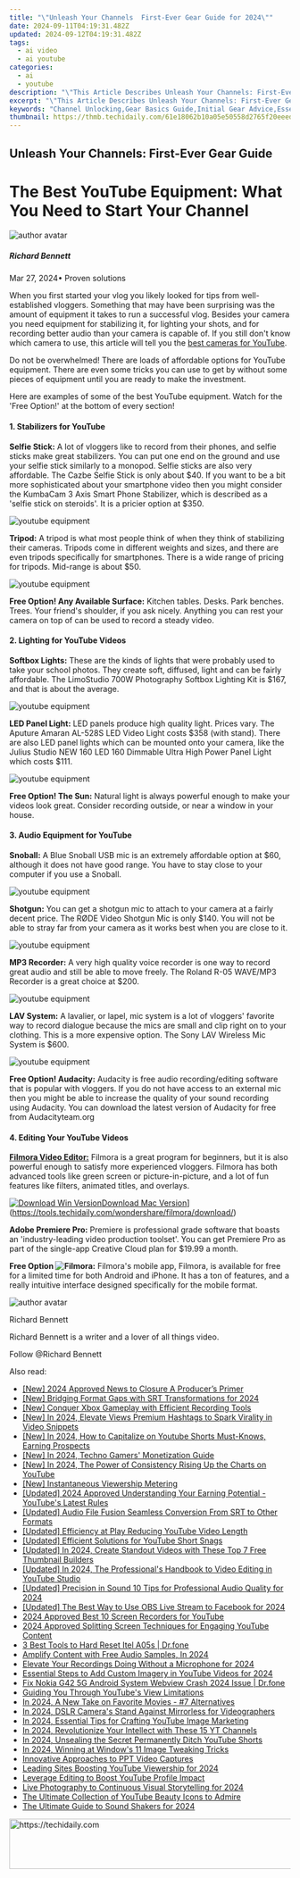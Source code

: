 ```yaml
---
title: "\"Unleash Your Channels  First-Ever Gear Guide for 2024\""
date: 2024-09-11T04:19:31.482Z
updated: 2024-09-12T04:19:31.482Z
tags:
  - ai video
  - ai youtube
categories:
  - ai
  - youtube
description: "\"This Article Describes Unleash Your Channels: First-Ever Gear Guide for 2024\""
excerpt: "\"This Article Describes Unleash Your Channels: First-Ever Gear Guide for 2024\""
keywords: "Channel Unlocking,Gear Basics Guide,Initial Gear Advice,Essential Gear Tips,Beginner's Gear Help,First Gear Guidebook,Master Basic Equipment"
thumbnail: https://thmb.techidaily.com/61e18062b10a05e50558d2765f20eeedf900f4f1438428a2471f9b4a0fdcaefb.jpg
---
```


## Unleash Your Channels: First-Ever Gear Guide

# The Best YouTube Equipment: What You Need to Start Your Channel

![author avatar](https://images.wondershare.com/filmora/article-images/richard-bennett.jpg)

##### Richard Bennett

 Mar 27, 2024• Proven solutions

When you first started your vlog you likely looked for tips from well-established vloggers. Something that may have been surprising was the amount of equipment it takes to run a successful vlog. Besides your camera you need equipment for stabilizing it, for lighting your shots, and for recording better audio than your camera is capable of. If you still don't know which camera to use, this article will tell you the [best cameras for YouTube](https://tools.techidaily.com/wondershare/filmora/download/).

Do not be overwhelmed! There are loads of affordable options for YouTube equipment. There are even some tricks you can use to get by without some pieces of equipment until you are ready to make the investment.

Here are examples of some of the best YouTube equipment. Watch for the 'Free Option!' at the bottom of every section!

#### 1\. Stabilizers for YouTube

**Selfie Stick:** A lot of vloggers like to record from their phones, and selfie sticks make great stabilizers. You can put one end on the ground and use your selfie stick similarly to a monopod. Selfie sticks are also very affordable. The Cazbe Selfie Stick is only about $40\. If you want to be a bit more sophisticated about your smartphone video then you might consider the KumbaCam 3 Axis Smart Phone Stabilizer, which is described as a 'selfie stick on steroids'. It is a pricier option at $350.

![youtube equipment](https://images.wondershare.com/filmora/article-images/youtube-equipment01.jpg)

**Tripod:** A tripod is what most people think of when they think of stabilizing their cameras. Tripods come in different weights and sizes, and there are even tripods specifically for smartphones. There is a wide range of pricing for tripods. Mid-range is about $50.

![youtube equipment](https://images.wondershare.com/filmora/article-images/youtube-equipment02.JPG)

**Free Option! Any Available Surface:** Kitchen tables. Desks. Park benches. Trees. Your friend's shoulder, if you ask nicely. Anything you can rest your camera on top of can be used to record a steady video.

#### 2\. Lighting for YouTube Videos

**Softbox Lights:** These are the kinds of lights that were probably used to take your school photos. They create soft, diffused, light and can be fairly affordable. The LimoStudio 700W Photography Softbox Lighting Kit is $167, and that is about the average.

![youtube equipment](https://images.wondershare.com/filmora/article-images/youtube-equipment03.jpg)

**LED Panel Light:** LED panels produce high quality light. Prices vary. The Aputure Amaran AL-528S LED Video Light costs $358 (with stand). There are also LED panel lights which can be mounted onto your camera, like the Julius Studio NEW 160 LED 160 Dimmable Ultra High Power Panel Light which costs $111.

![youtube equipment](https://images.wondershare.com/filmora/article-images/youtube-equipment04.jpg)

**Free Option! The Sun:** Natural light is always powerful enough to make your videos look great. Consider recording outside, or near a window in your house.

#### 3\. Audio Equipment for YouTube

**Snoball:** A Blue Snoball USB mic is an extremely affordable option at $60, although it does not have good range. You have to stay close to your computer if you use a Snoball.

![youtube equipment](https://images.wondershare.com/filmora/article-images/youtube-equipment05.JPG)

**Shotgun:** You can get a shotgun mic to attach to your camera at a fairly decent price. The RØDE Video Shotgun Mic is only $140\. You will not be able to stray far from your camera as it works best when you are close to it.

![youtube equipment](https://images.wondershare.com/filmora/article-images/youtube-equipment06.JPG)

**MP3 Recorder:** A very high quality voice recorder is one way to record great audio and still be able to move freely. The Roland R-05 WAVE/MP3 Recorder is a great choice at $200.

![youtube equipment](https://images.wondershare.com/filmora/article-images/youtube-equipment07.jpg)

 **LAV System:** A lavalier, or lapel, mic system is a lot of vloggers' favorite way to record dialogue because the mics are small and clip right on to your clothing. This is a more expensive option. The Sony LAV Wireless Mic System is $600.

![youtube equipment](https://images.wondershare.com/filmora/article-images/youtube-equipment08.JPG)

 **Free Option! Audacity:**  Audacity is free audio recording/editing software that is popular with vloggers. If you do not have access to an external mic then you might be able to increase the quality of your sound recording using Audacity. You can download the latest version of Audacity for free from Audacityteam.org

#### 4\. Editing Your YouTube Videos

**[Filmora Video Editor:](https://tools.techidaily.com/wondershare/filmora/download/)** Filmora is a great program for beginners, but it is also powerful enough to satisfy more experienced vloggers. Filmora has both advanced tools like green screen or picture-in-picture, and a lot of fun features like filters, animated titles, and overlays.

[![Download Win Version](https://images.wondershare.com/filmora/guide/download-btn-win.jpg)](https://tools.techidaily.com/wondershare/filmora/download/)[Download Mac Version](https://images.wondershare.com/filmora/guide/download-btn-mac.jpg)](https://tools.techidaily.com/wondershare/filmora/download/)

**Adobe Premiere Pro:** Premiere is professional grade software that boasts an 'industry-leading video production toolset'. You can get Premiere Pro as part of the single-app Creative Cloud plan for $19.99 a month.

**Free Option ![Filmora:](https://tools.techidaily.com/wondershare/filmora/download/)** Filmora's mobile app, Filmora, is available for free for a limited time for both Android and iPhone. It has a ton of features, and a really intuitive interface designed specifically for the mobile format.

![author avatar](https://images.wondershare.com/filmora/article-images/richard-bennett.jpg)

Richard Bennett

Richard Bennett is a writer and a lover of all things video.

Follow @Richard Bennett


<ins class="adsbygoogle"
     style="display:block"
     data-ad-format="autorelaxed"
     data-ad-client="ca-pub-7571918770474297"
     data-ad-slot="1223367746"></ins>



<ins class="adsbygoogle"
     style="display:block"
     data-ad-client="ca-pub-7571918770474297"
     data-ad-slot="8358498916"
     data-ad-format="auto"
     data-full-width-responsive="true"></ins>









<span class="atpl-alsoreadstyle">Also read:</span>
<div><ul>
<li><a href="https://youtube-zero.techidaily.com/024-approved-news-to-closure-a-producers-primer/"><u>[New] 2024 Approved News to Closure A Producer’s Primer</u></a></li>
<li><a href="https://fox-cloud.techidaily.com/new-bridging-format-gaps-with-srt-transformations-for-2024/"><u>[New] Bridging Format Gaps with SRT Transformations for 2024</u></a></li>
<li><a href="https://digital-screen-recording.techidaily.com/new-conquer-xbox-gameplay-with-efficient-recording-tools/"><u>[New] Conquer Xbox Gameplay with Efficient Recording Tools</u></a></li>
<li><a href="https://youtube-web.techidaily.com/n-2024-elevate-views-premium-hashtags-to-spark-virality-in-video-snippets/"><u>[New] In 2024, Elevate Views Premium Hashtags to Spark Virality in Video Snippets</u></a></li>
<li><a href="https://youtube-web.techidaily.com/n-2024-how-to-capitalize-on-youtube-shorts-must-knows-earning-prospects/"><u>[New] In 2024, How to Capitalize on Youtube Shorts Must-Knows, Earning Prospects</u></a></li>
<li><a href="https://youtube-web.techidaily.com/n-2024-techno-gamers-monetization-guide/"><u>[New] In 2024, Techno Gamers' Monetization Guide</u></a></li>
<li><a href="https://youtube-web.techidaily.com/n-2024-the-power-of-consistency-rising-up-the-charts-on-youtube/"><u>[New] In 2024, The Power of Consistency Rising Up the Charts on YouTube</u></a></li>
<li><a href="https://youtube-web.techidaily.com/nstantaneous-viewership-metering/"><u>[New] Instantaneous Viewership Metering</u></a></li>
<li><a href="https://youtube-web.techidaily.com/ed-2024-approved-understanding-your-earning-potential-youtubes-latest-rules/"><u>[Updated] 2024 Approved Understanding Your Earning Potential - YouTube's Latest Rules</u></a></li>
<li><a href="https://extra-information.techidaily.com/updated-audio-file-fusion-seamless-conversion-from-srt-to-other-formats/"><u>[Updated] Audio File Fusion Seamless Conversion From SRT to Other Formats</u></a></li>
<li><a href="https://youtube-web.techidaily.com/ed-efficiency-at-play-reducing-youtube-video-length/"><u>[Updated] Efficiency at Play Reducing YouTube Video Length</u></a></li>
<li><a href="https://youtube-web.techidaily.com/ed-efficient-solutions-for-youtube-short-snags/"><u>[Updated] Efficient Solutions for YouTube Short Snags</u></a></li>
<li><a href="https://youtube-web.techidaily.com/ed-in-2024-create-standout-videos-with-these-top-7-free-thumbnail-builders/"><u>[Updated] In 2024, Create Standout Videos with These Top 7 Free Thumbnail Builders</u></a></li>
<li><a href="https://youtube-web.techidaily.com/ed-in-2024-the-professionals-handbook-to-video-editing-in-youtube-studio/"><u>[Updated] In 2024, The Professional's Handbook to Video Editing in YouTube Studio</u></a></li>
<li><a href="https://youtube-web.techidaily.com/ed-precision-in-sound-10-tips-for-professional-audio-quality-for-2024/"><u>[Updated] Precision in Sound 10 Tips for Professional Audio Quality for 2024</u></a></li>
<li><a href="https://digital-screen-recording.techidaily.com/updated-the-best-way-to-use-obs-live-stream-to-facebook-for-2024/"><u>[Updated] The Best Way to Use OBS Live Stream to Facebook for 2024</u></a></li>
<li><a href="https://youtube-web.techidaily.com/approved-best-10-screen-recorders-for-youtube/"><u>2024 Approved Best 10 Screen Recorders for YouTube</u></a></li>
<li><a href="https://youtube-web.techidaily.com/approved-splitting-screen-techniques-for-engaging-youtube-content/"><u>2024 Approved Splitting Screen Techniques for Engaging YouTube Content</u></a></li>
<li><a href="https://phone-solutions.techidaily.com/3-best-tools-to-hard-reset-itel-a05s-drfone-by-drfone-reset-android-reset-android/"><u>3 Best Tools to Hard Reset Itel A05s | Dr.fone</u></a></li>
<li><a href="https://youtube-web.techidaily.com/fy-content-with-free-audio-samples-in-2024/"><u>Amplify Content with Free Audio Samples, In 2024</u></a></li>
<li><a href="https://youtube-web.techidaily.com/te-your-recordings-doing-without-a-microphone-for-2024/"><u>Elevate Your Recordings Doing Without a Microphone for 2024</u></a></li>
<li><a href="https://youtube-web.techidaily.com/tial-steps-to-add-custom-imagery-in-youtube-videos-for-2024/"><u>Essential Steps to Add Custom Imagery in YouTube Videos for 2024</u></a></li>
<li><a href="https://howto.techidaily.com/fix-nokia-g42-5g-android-system-webview-crash-2024-issue-drfone-by-drfone-fix-android-problems-fix-android-problems/"><u>Fix Nokia G42 5G Android System Webview Crash 2024 Issue | Dr.fone</u></a></li>
<li><a href="https://youtube-web.techidaily.com/ng-you-through-youtubes-view-limitations/"><u>Guiding You Through YouTube's View Limitations</u></a></li>
<li><a href="https://youtube-web.techidaily.com/24-a-new-take-on-favorite-movies-7-alternatives/"><u>In 2024, A New Take on Favorite Movies - #7 Alternatives</u></a></li>
<li><a href="https://youtube-web.techidaily.com/24-dslr-cameras-stand-against-mirrorless-for-videographers/"><u>In 2024, DSLR Camera's Stand Against Mirrorless for Videographers</u></a></li>
<li><a href="https://youtube-web.techidaily.com/24-essential-tips-for-crafting-youtube-image-marketing/"><u>In 2024, Essential Tips for Crafting YouTube Image Marketing</u></a></li>
<li><a href="https://youtube-web.techidaily.com/24-revolutionize-your-intellect-with-these-15-yt-channels/"><u>In 2024, Revolutionize Your Intellect with These 15 YT Channels</u></a></li>
<li><a href="https://youtube-web.techidaily.com/24-unsealing-the-secret-permanently-ditch-youtube-shorts/"><u>In 2024, Unsealing the Secret Permanently Ditch YouTube Shorts</u></a></li>
<li><a href="https://fox-blue.techidaily.com/in-2024-winning-at-windows-11-image-tweaking-tricks/"><u>In 2024, Winning at Window's 11 Image Tweaking Tricks</u></a></li>
<li><a href="https://screen-recording.techidaily.com/innovative-approaches-to-ppt-video-captures/"><u>Innovative Approaches to PPT Video Captures</u></a></li>
<li><a href="https://extra-guidance.techidaily.com/leading-sites-boosting-youtube-viewership-for-2024/"><u>Leading Sites Boosting YouTube Viewership for 2024</u></a></li>
<li><a href="https://youtube-web.techidaily.com/age-editing-to-boost-youtube-profile-impact/"><u>Leverage Editing to Boost YouTube Profile Impact</u></a></li>
<li><a href="https://vp-tips.techidaily.com/live-photography-to-continuous-visual-storytelling-for-2024/"><u>Live Photography to Continuous Visual Storytelling for 2024</u></a></li>
<li><a href="https://youtube-videos.techidaily.com/the-ultimate-collection-of-youtube-beauty-icons-to-admire/"><u>The Ultimate Collection of YouTube Beauty Icons to Admire</u></a></li>
<li><a href="https://youtube-web.techidaily.com/ltimate-guide-to-sound-shakers-for-2024/"><u>The Ultimate Guide to Sound Shakers for 2024</u></a></li>
</ul></div>









<!-- affiliate ads begin -->
<a href="https://aligracehair.sjv.io/c/5597632/2135361/19272" target="_top" id="2135361">
  <img src="//a.impactradius-go.com/display-ad/19272-2135361" border="0" alt="https://techidaily.com" width="728" height="90"/>
</a>
<img height="0" width="0" src="https://aligracehair.sjv.io/i/5597632/2135361/19272" style="position:absolute;visibility:hidden;" border="0" />
<!-- affiliate ads end -->



